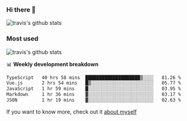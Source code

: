 ### Hi there 👋

<!--
**HondryTravis/HondryTravis** is a ✨ _special_ ✨ repository because its `README.md` (this file) appears on your GitHub profile.

Here are some ideas to get you started:

- 🔭 I’m currently working on ...
- 🌱 I’m currently learning ...
- 👯 I’m looking to collaborate on ...
- 🤔 I’m looking for help with ...
- 💬 Ask me about ...
- 📫 How to reach me: ...
- 😄 Pronouns: ...
- ⚡ Fun fact: ...
-->

![travis's github stats](https://github-readme-stats.vercel.app/api?username=HondryTravis&hide=stars)
### Most used
![travis's github stats](https://github-readme-stats.anuraghazra1.vercel.app/api/top-langs/?username=HondryTravis&layout=compact&hide_title=true)

📊 **Weekly development breakdown**

<!--START_SECTION:waka-->

```txt
TypeScript   40 hrs 58 mins  ████████████████████▒░░░░   81.26 %
Vue.js       2 hrs 54 mins   █▒░░░░░░░░░░░░░░░░░░░░░░░   05.77 %
JavaScript   1 hr 59 mins    █░░░░░░░░░░░░░░░░░░░░░░░░   03.95 %
Markdown     1 hr 36 mins    ▓░░░░░░░░░░░░░░░░░░░░░░░░   03.17 %
JSON         1 hr 19 mins    ▓░░░░░░░░░░░░░░░░░░░░░░░░   02.63 %
```

<!--END_SECTION:waka-->

If you want to know more, check out it [about myself](https://hondrytravis.github.io/)
